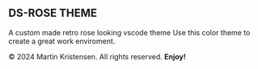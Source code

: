 ## DS-ROSE THEME
A custom made retro rose looking vscode theme
Use this color theme to create a great work enviroment.

© 2024 Martin Kristensen. All rights reserved.
**Enjoy!**
